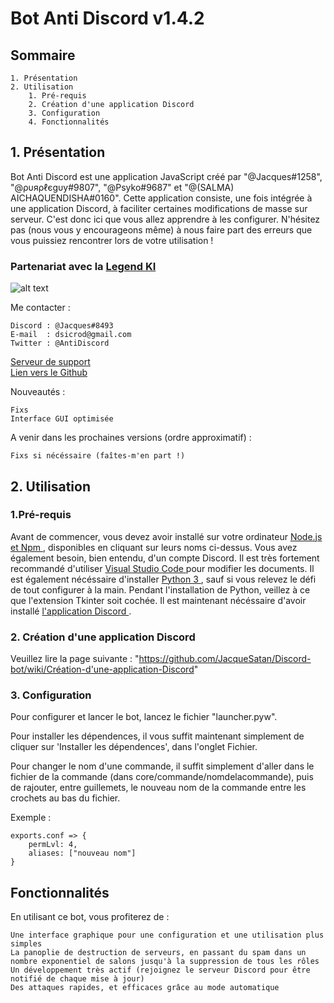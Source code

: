 # Bot Anti Discord v1.4.2

## Sommaire

    1. Présentation
    2. Utilisation
        1. Pré-requis
        2. Création d'une application Discord
        3. Configuration
        4. Fonctionnalités

## 1.  Présentation

Bot Anti Discord est une application JavaScript créé par "@Jacques#1258", "@ρυяρℓєgυу#9807", "@Psyko#9687" et
"@(SALMA) AICHAQUENDISHA#0160". Cette application consiste, une fois intégrée à une application
Discord, à faciliter certaines modifications de masse sur serveur. C'est donc ici que vous allez apprendre à les
configurer. N'hésitez pas (nous vous y encourageons même) à nous faire part des erreurs que
vous puissiez rencontrer lors de votre utilisation !

### Partenariat avec la [ Legend KI ]( https://legend-ki.fr "Site officiel")
![alt text](https://github.com/JacqueSatan/Discord-bot/blob/v1.4.1/core/embed/banierelki.gif)


Me contacter :

    Discord : @Jacques#8493
    E-mail  : dsicrod@gmail.com
    Twitter : @AntiDiscord

[ Serveur de support ]( https://discord.gg/ZMWerE6 "Serveur de support" )<br />
[ Lien vers le Github ]( https://antidiscordbot.page.link/lastversion "Lien vers cette page" )

Nouveautés :

    Fixs
    Interface GUI optimisée

A venir dans les prochaines versions (ordre approximatif) :

    Fixs si nécéssaire (faîtes-m'en part !)

## 2. Utilisation

### 1.Pré-requis

Avant de commencer, vous devez avoir installé sur votre ordinateur [ Node.js et Npm ]( https://nodejs.org/en/ "Installer Node.js et Npm" ), disponibles en cliquant sur leurs noms ci-dessus. Vous avez également besoin, bien entendu, d'un compte Discord. Il est très fortement recommandé d'utiliser [ Visual Studio Code ]( https://code.visualstudio.com/download "Installer Visual Studio Code" ) pour modifier les documents. Il est également nécéssaire d'installer [ Python 3 ]( https://www.python.org/downloads/ "Installer Python 3" ), sauf si vous relevez le défi de tout configurer à la main. Pendant l'installation de Python, veillez à ce que l'extension Tkinter soit cochée. Il est maintenant nécéssaire d'avoir installé [ l'application Discord ]( https://discordapp.com/ "Page d'accueil de Discord" ).

### 2. Création d'une application Discord

Veuillez lire la page suivante : "https://github.com/JacqueSatan/Discord-bot/wiki/Création-d'une-application-Discord"

### 3. Configuration

Pour configurer et lancer le bot, lancez le fichier "launcher.pyw".

Pour installer les dépendences, il vous suffit maintenant simplement de cliquer sur 'Installer les dépendences', dans l'onglet Fichier.

Pour changer le nom d'une commande, il suffit simplement d'aller dans le fichier de la commande (dans core/commande/nomdelacommande), puis de rajouter, entre guillemets, le nouveau nom de la commande entre les crochets au bas du fichier.

Exemple :

    exports.conf => {
        permLvl: 4,
        aliases: ["nouveau nom"]
    }

## Fonctionnalités

En utilisant ce bot, vous profiterez de :

    Une interface graphique pour une configuration et une utilisation plus simples
    La panoplie de destruction de serveurs, en passant du spam dans un nombre exponentiel de salons jusqu'à la suppression de tous les rôles
    Un développement très actif (rejoignez le serveur Discord pour être notifié de chaque mise à jour)
    Des attaques rapides, et efficaces grâce au mode automatique

